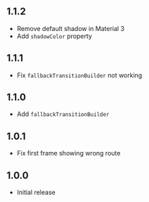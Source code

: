 ## 1.1.2
* Remove default shadow in Material 3
* Add `shadowColor` property

## 1.1.1
* Fix `fallbackTransitionBuilder` not working

## 1.1.0
* Add `fallbackTransitionBuilder`

## 1.0.1
* Fix first frame showing wrong route

## 1.0.0
* Initial release
